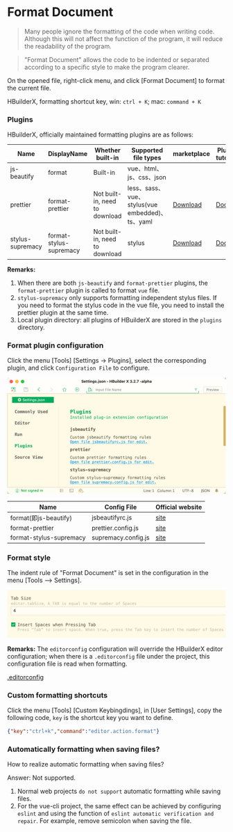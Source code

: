 # Format Document

> Many people ignore the formatting of the code when writing code. Although this will not affect the function of the program, it will reduce the readability of the program.

> "Format Document" allows the code to be indented or separated according to a specific style to make the program clearer.

On the opened file, right-click menu, and click [Format Document] to format the current file.

HBuilderX, formatting shortcut key, win: `ctrl + K`; mac: `command + K`


### Plugins

HBuilderX, officially maintained formatting plugins are as follows:

| Name         | DisplayName    | Whether built-in         | Supported file types                             |  marketplace | Plugin tutorial |
| ---------------- | ----------------------- | ---------------- | ------------------------------------------ |-------------|-------------|
| js-beautify      | format                  | Built-in        | vue、html、js、css、json                   |   | |
| prettier         | format-prettier         | Not built-in, need to download | less、sass、vue、stylus(vue embedded)、ts、yaml | [Download](https://ext.dcloud.net.cn/plugin?id=2025)| [Docs](/Tutorial/extension/prettier) |
| stylus-supremacy | format-stylus-supremacy | Not built-in, need to download | stylus                     | [Download](https://ext.dcloud.net.cn/plugin?id=2039) |  [Docs](https://ext.dcloud.net.cn/plugin?id=2039) |

**Remarks:**

1. When there are both `js-beautify` and `format-prettier` plugins, the `format-prettier` plugin is called to format `vue` file.
2. `stylus-supremacy` only supports formatting independent stylus files. If you need to format the stylus code in the vue file, you need to install the prettier plugin at the same time.
3. Local plugin directory: all plugins of HBuilderX are stored in the `plugins` directory.

### Format plugin configuration

Click the menu [Tools] [Settings -> Plugins], select the corresponding plugin, and click `Configuration File` to configure.

<img src="/static/snapshots/tutorial/format/plugin_set_en.png" class="hd-img" />

| Name		| Config File											| Official website															|
| -----------------------	| ------------------------------------------------	| ---------------													|
| format(即js-beautify)		| jsbeautifyrc.js									| [site](https://github.com/beautify-web/js-beautify)				|
| format-prettier			| prettier.config.js								| [site](https://prettier.io/docs/en/options.html)					|
| format-stylus-supremacy	| supremacy.config.js								| [site](https://thisismanta.github.io/stylus-supremacy/#options)	|


### Format style

The indent rule of "Format Document" is set in the configuration in the menu [Tools --> Settings].

<img src="/static/snapshots/tutorial/format/indent_en.png" class="hd-img"/>

**Remarks:**
The `editorconfig` configuration will override the HBuilderX editor configuration; when there is a `.editorconfig` file under the project, this configuration file is read when formatting.

[.editorconfig](/Tutorial/UserGuide/editorconfig)


### Custom formatting shortcuts

Click the menu [Tools] [Custom Keybingdings], in [User Settings], copy the following code, `key` is the shortcut key you want to define.

```json
{"key":"ctrl+k","command":"editor.action.format"}
```

### Automatically formatting when saving files?

How to realize automatic formatting when saving files?
 
Answer: Not supported.

1. Normal web projects `do not support` automatic formatting while saving files.
2. For the vue-cli project, the same effect can be achieved by configuring `eslint` and using the function of `eslint automatic verification and repair`. For example, remove semicolon when saving the file.
